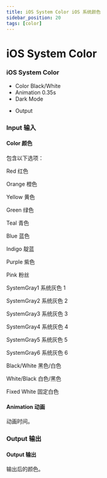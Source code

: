 ```yaml
---
title: iOS System Color iOS 系统颜色
sidebar_position: 20
tags: [color]
---
```


# iOS System Color 

<div className="patch-container">
    <div className="patch processor">
        <h3>iOS System Color</h3>
        <ul className="inputs">
            <li>Color <span>Black/White</span></li>
            <li>Animation <span>0.35s</span></li>
            <li>Dark Mode <span className="checkbox-off"></span></li>
        </ul>
        <ul className="outputs">
            <li>Output<span className="patch-color-preview status" ></span></li>
        </ul>
    </div>
</div>


<div className="port-descriptions">
<div className="inputs">

### Input 输入

#### Color 颜色

包含以下选项：

Red 红色

Orange 橙色

Yellow 黄色

Green 绿色

Teal 青色

Blue 蓝色

Indigo 靛蓝

Purple 紫色

Pink 粉丝

SystemGray1 系统灰色 1

SystemGray2 系统灰色 2

SystemGray3 系统灰色 3

SystemGray4 系统灰色 4

SystemGray5 系统灰色 5

SystemGray6 系统灰色 6

Black/White 黑色/白色

White/Black 白色/黑色

Fixed White 固定白色

#### Animation 动画

动画时间。

</div>
<div className="outputs">

### Output 输出

#### Output 输出

输出后的颜色。


</div>
</div>